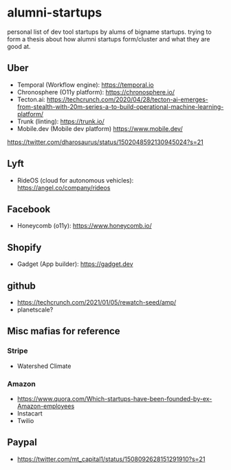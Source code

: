 # alumni-startups

personal list of dev tool startups by alums of bigname startups. trying to form a thesis about how alumni startups form/cluster and what they are good at.

## Uber

- Temporal (Workflow engine): https://temporal.io
- Chronosphere (O11y platform): https://chronosphere.io/ 
- Tecton.ai: https://techcrunch.com/2020/04/28/tecton-ai-emerges-from-stealth-with-20m-series-a-to-build-operational-machine-learning-platform/
- Trunk (linting): https://trunk.io/
- Mobile.dev (Mobile dev platform) https://www.mobile.dev/

https://twitter.com/dharosaurus/status/1502048592130945024?s=21

## Lyft

- RideOS (cloud for autonomous vehicles): https://angel.co/company/rideos

## Facebook

- Honeycomb (o11y): https://www.honeycomb.io/

## Shopify

- Gadget (App builder): https://gadget.dev

## github

- https://techcrunch.com/2021/01/05/rewatch-seed/amp/
- planetscale?


## Misc mafias for reference

### Stripe

- Watershed Climate

### Amazon

- https://www.quora.com/Which-startups-have-been-founded-by-ex-Amazon-employees
- Instacart
- Twilio


## Paypal

- https://twitter.com/mt_capital1/status/1508092628151291910?s=21

